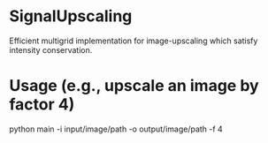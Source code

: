 # SignalUpscaling
Efficient multigrid implementation for image-upscaling which satisfy intensity conservation.

# Usage (e.g., upscale an image by factor 4)
python main -i input/image/path -o output/image/path -f 4

